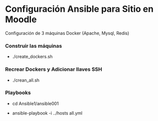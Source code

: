 # Configuración Ansible para Sitio en Moodle
Configuración de 3 máquinas Docker (Apache, Mysql, Redis)

### Construir las máquinas

- ./create_dockers.sh


### Recrear Dockers y Adicionar llaves SSH

- ./crean_all.sh


### Playbooks

- cd Ansible1/ansible001

- ansible-playbook -i ../hosts all.yml

